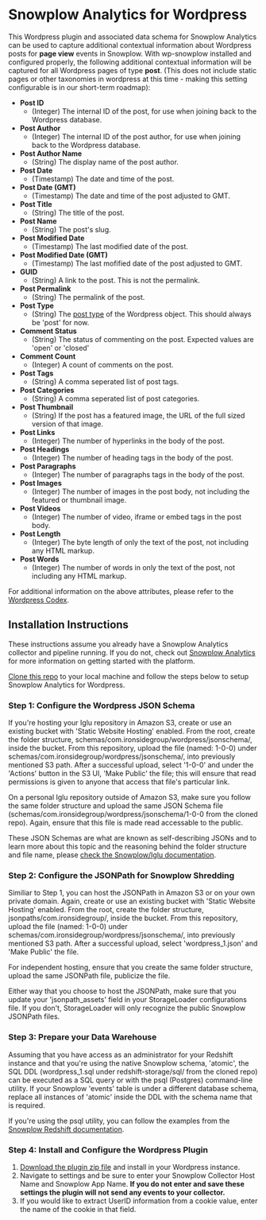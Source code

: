 # Snowplow Analytics for Wordpress
This Wordpress plugin and associated data schema for Snowplow Analytics can be used to capture additional contextual information about Wordpress posts for **page view** events in Snowplow. With wp-snowplow installed and configured properly, the following additional contextual information will be captured for all Wordpress pages of type **post**. (This does not include static pages or other taxonomies in wordpress at this time - making this setting configurable is in our short-term roadmap):

- **Post ID**
  - (Integer) The internal ID of the post, for use when joining back to the Wordpress database.
- **Post Author**
  - (Integer) The internal ID of the post author, for use when joining back to the Wordpress database.
- **Post Author Name**
  - (String) The display name of the post author.
- **Post Date**
  - (Timestamp) The date and time of the post.
- **Post Date (GMT)**
  - (Timestamp) The date and time of the post adjusted to GMT.
- **Post Title**
  - (String) The title of the post.
- **Post Name**
  - (String) The post's slug.
- **Post Modified Date**
  - (Timestamp) The last modified date of the post.
- **Post Modified Date (GMT)**
  - (Timestamp) The last mofified date of the post adjusted to GMT.
- **GUID**
  - (String) A link to the post. This is not the permalink.
- **Post Permalink**
  - (String) The permalink of the post.
- **Post Type**
  - (String) The [post type](https://codex.wordpress.org/Post_Types) of the Wordpress object. This should always be 'post' for now.
- **Comment Status**
  - (String) The status of commenting on the post. Expected values are 'open' or 'closed'
- **Comment Count**
  - (Integer) A count of comments on the post.
- **Post Tags**
  - (String) A comma seperated list of post tags.
- **Post Categories**
  - (String) A comma seperated list of post categories.
- **Post Thumbnail**
  - (String) If the post has a featured image, the URL of the full sized version of that image.
- **Post Links**
  - (Integer) The number of hyperlinks in the body of the post.
- **Post Headings**
  - (Integer) The number of heading tags in the body of the post.
- **Post Paragraphs**
  - (Integer) The number of paragraphs tags in the body of the post.
- **Post Images**
  - (Integer) The number of images in the post body, not including the featured or thumbnail image.
- **Post Videos**
  - (Integer) The number of video, iframe or embed tags in the post body.
- **Post Length**
  - (Integer) The byte length of only the text of the post, not including any HTML markup.
- **Post Words**
  - (Integer) The number of words in only the text of the post, not including any HTML markup.

For additional information on the above attributes, please refer to the [Wordpress Codex](https://codex.wordpress.org/Function_Reference/$post).

## Installation Instructions
These instructions assume you already have a Snowplow Analytics collector and pipeline running. If you do not, check out [Snowplow Analytics](http://snowplowanalytics.com) for more information on getting started with the platform.

[Clone this repo](https://github.com/ironsidegroup/wp-snowplow.git) to your local machine and follow the steps below to setup Snowplow Analytics for Wordpress.

### Step 1: Configure the Wordpress JSON Schema

If you're hosting your Iglu repository in Amazon S3, create or use an existing bucket with 'Static Website Hosting' enabled. From the root, create the folder structure, schemas/com.ironsidegroup/wordpress/jsonschema/, inside the bucket. From this repository, upload the file (named: 1-0-0) under schemas/com.ironsidegroup/wordpress/jsonschema/, into previously mentioned S3 path. After a successful upload, select '1-0-0' and under the 'Actions' button in the S3 UI, 'Make Public' the file; this will ensure that read permissions is given to anyone that access that file's particular link.

On a personal Iglu repository outside of Amazon S3, make sure you follow the same folder structure and upload the same JSON Schema file (schemas/com.ironsidegroup/wordpress/jsonschema/1-0-0 from the cloned repo). Again, ensure that this file is made read accessable to the public.

These JSON Schemas are what are known as self-describing JSONs and to learn more about this topic and the reasoning behind the folder structure and file name, please [check the Snowplow/Iglu documentation](https://github.com/snowplow/iglu/wiki/Self-describing-JSONs).

### Step 2: Configure the JSONPath for Snowplow Shredding

Similiar to Step 1, you can host the JSONPath in Amazon S3 or on your own private domain. Again, create or use an existing bucket with 'Static Website Hosting' enabled. From the root, create the folder structure, jsonpaths/com.ironsidegroup/, inside the bucket. From this repository, upload the file (named: 1-0-0) under schemas/com.ironsidegroup/wordpress/jsonschema/, into previously mentioned S3 path. After a successful upload, select 'wordpress_1.json' and 'Make Public' the file.

For independent hosting, ensure that you create the same folder structure, upload the same JSONPath file, publicize the file.

Either way that you choose to host the JSONPath, make sure that you update your 'jsonpath_assets' field in your StorageLoader configurations file. If you don't, StorageLoader will only recognize the public Snowplow JSONPath files.

### Step 3: Prepare your Data Warehouse

Assuming that you have access as an administrator for your Redshift instance and that you're using the native Snowplow schema, 'atomic', the SQL DDL (wordpress_1.sql under redshift-storage/sql/ from the cloned repo) can be executed as a SQL query or with the psql (Postgres) command-line utility. If your Snowplow 'events' table is under a different database schema, replace all instances of 'atomic' inside the DDL with the schema name that is required.

If you're using the psql utility, you can follow the examples from the [Snowplow Redshift documentation](https://github.com/snowplow/snowplow/wiki/setting-up-redshift#db).

### Step 4: Install and Configure the Wordpress Plugin

1. [Download the plugin zip file](https://github.com/ironsidegroup/wp-snowplow/raw/master/wordpress/wp-snowplow.zip) and install in your Wordpress instance.
2. Navigate to settings and be sure to enter your Snowplow Collector Host Name and Snowplow App Name. **If you do not enter and save these settings the plugin will not send any events to your collector.**
3. If you would like to extract UserID information from a cookie value, enter the name of the cookie in that field.
